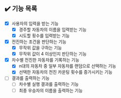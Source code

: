 ## ✔️ 기능 목록

- [X] 사용자의 입력을 받는 기능
    - [X] 경주할 자동차의 이름을 입력받는 기능
    - [X] 시도할 횟수를 입력받는 기능
- [X] 전진하는 조건을 판단하는 기능
    - [X] 무작위 값을 구하는 기능
    - [X] 무작위 값이 4 이상인지 판단하는 기능
- [X] 차수별 전진한 자동차를 기록하는 기능
    - [X] n대의 자동차 중 일부 자동차를 랜덤으로 선택하는 기능
    - [X] 선택한 자동차의 전진 카운팅 횟수를 증가시키는 기능
- [ ] 결과를 출력하는 기능
    - [ ] 차수별 실행 결과를 출력하는 기능
    - [ ] 최종 우승자의 이름을 출력하는 기능